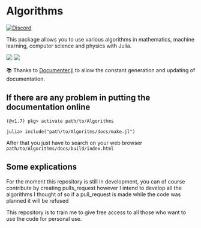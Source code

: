 # Algorithms
[![Discord](https://img.shields.io/discord/808045925556682782.svg?logo=discord&colorB=7289DA&style=flat-square)](https://discord.gg/NqRhMaDpBr)&nbsp;

This package allows you to use various algorithms in mathematics, machine learning, computer science and physics with Julia.



[![](https://img.shields.io/badge/docs-stable-blue.svg)](https://mitsuaaki.github.io/Algorithms/stable)
[![](https://img.shields.io/badge/docs-dev-blue.svg)](https://mitsuaaki.github.io/Algorithms/dev)

📚 Thanks to [Documenter.jl](https://github.com/JuliaDocs/Documenter.jl) to allow the constant generation and updating of documentation.

## If there are any problem in putting the documentation online
```julia-repl
(@v1.7) pkg> activate path/to/Algorithms

julia> include("path/to/Algoritms/docs/make.jl")
```
After that you just have to search on your web browser `path/to/Algorithms/docs/build/index.html`

## Some explications
For the moment this repository is still in development, you can of course contribute by creating pulls_request however I intend to develop all the algorithms I thought of so if a pull_request is made while the code was planned it will be refused

This repository is to train me to give free access to all those who want to use the code for personal use.